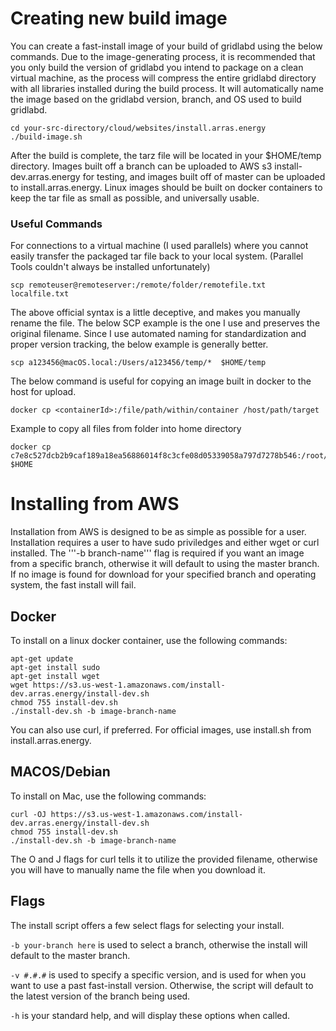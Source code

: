 # Creating new build image

You can create a fast-install image of your build of gridlabd using the below commands. Due to the image-generating process, it is recommended that you only build the version of gridlabd you intend to package on a clean virtual machine,
as the process will compress the entire gridlabd directory with all libraries installed during the build process. It will automatically name the image based on the gridlabd version, branch, and OS used to build gridlabd.

~~~
cd your-src-directory/cloud/websites/install.arras.energy
./build-image.sh
~~~

After the build is complete, the tarz file will be located in your $HOME/temp directory. Images built off a branch can be uploaded to AWS s3 install-dev.arras.energy for testing, and images built off of master can be uploaded to install.arras.energy. Linux images
should be built on docker containers to keep the tar file as small as possible, and universally usable.

### Useful Commands
For connections to a virtual machine (I used parallels) where you cannot easily transfer the packaged tar file
back to your local system. (Parallel Tools couldn't always be installed unfortunately)

~~~
scp remoteuser@remoteserver:/remote/folder/remotefile.txt  localfile.txt
~~~

The above official syntax is a little deceptive, and makes you manually rename the file.
The below SCP example is the one I use and preserves the original filename.
Since I use automated naming for standardization and proper version tracking, the below example is generally better.

~~~
scp a123456@macOS.local:/Users/a123456/temp/*  $HOME/temp
~~~

The below command is useful for copying an image built in docker to the host for upload.

~~~
docker cp <containerId>:/file/path/within/container /host/path/target
~~~

Example to copy all files from folder into home directory

~~~
docker cp c7e8c527dcb2b9caf189a18ea56886014f8c3cfe08d05339058a797d7278b546:/root/temp/. $HOME
~~~

# Installing from AWS

Installation from AWS is designed to be as simple as possible for a user. Installation requires a user to have sudo priviledges and either wget or curl installed. The '''-b branch-name''' flag is required if you want an image from a specific branch, otherwise it will default to using the master branch. If no image is found for download for your specified branch and operating system, the fast install will fail.

## Docker
To install on a linux docker container, use the following commands:

~~~
apt-get update
apt-get install sudo
apt-get install wget
wget https://s3.us-west-1.amazonaws.com/install-dev.arras.energy/install-dev.sh
chmod 755 install-dev.sh
./install-dev.sh -b image-branch-name
~~~

You can also use curl, if preferred. For official images, use install.sh from install.arras.energy.

## MACOS/Debian
To install on Mac, use the following commands:

~~~
curl -OJ https://s3.us-west-1.amazonaws.com/install-dev.arras.energy/install-dev.sh
chmod 755 install-dev.sh
./install-dev.sh -b image-branch-name
~~~

The O and J flags for curl tells it to utilize the provided filename, otherwise you will have to manually name the file when you download it.

## Flags
The install script offers a few select flags for selecting your install.


`-b your-branch here` is used to select a branch, otherwise the install will default to the master branch.

`-v #.#.#` is used to specify a specific version, and is used for when you want to use a past fast-install version. Otherwise, the script will default to the latest version of the branch being used.

`-h` is your standard help, and will display these options when called.
